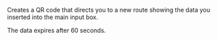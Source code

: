 Creates a QR code that directs you to a new route showing the data you inserted into the main input box.

The data expires after 60 seconds.